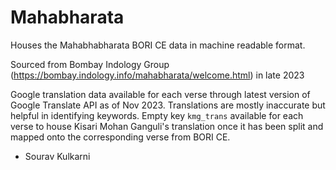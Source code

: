 # Mahabharata

Houses the Mahabhabharata BORI CE data in machine readable format.

Sourced from Bombay Indology Group (https://bombay.indology.info/mahabharata/welcome.html) in late 2023

Google translation data available for each verse through latest version of Google Translate API as of Nov 2023. Translations are mostly inaccurate but helpful in identifying keywords. Empty key `kmg_trans` available for each verse to house Kisari Mohan Ganguli's translation once it has been split and mapped onto the corresponding verse from BORI CE.

- Sourav Kulkarni

